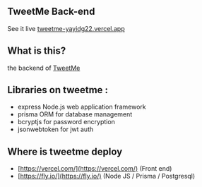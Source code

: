 ## TweetMe Back-end
See it live [tweetme-yayidg22.vercel.app](https://tweetme-yayidg22.vercel.app/)

## What is this?

the backend of [TweetMe](https://github.com/yayidg22/tweetme)

## Libraries on tweetme :

- express Node.js web application framework
- prisma  ORM for database management
- bcryptjs for password encryption
- jsonwebtoken for jwt auth 

## Where is tweetme deploy

- [https://vercel.com/](https://vercel.com/) (Front end)
- [https://fly.io/](https://fly.io/) (Node JS / Prisma / Postgresql)
